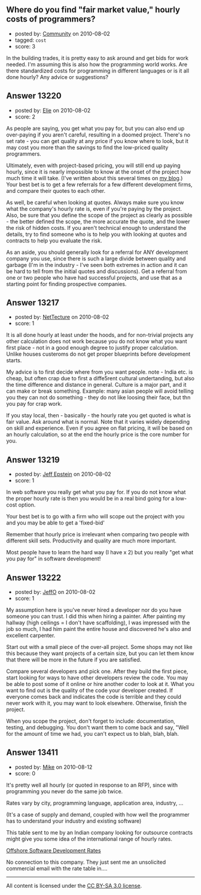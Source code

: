 ## Where do you find "fair market value," hourly costs of programmers?

- posted by: [Community](https://stackexchange.com/users/-1/-1-community) on 2010-08-02
- tagged: `cost`
- score: 3

In the building trades, it is pretty easy to ask around and get bids for work needed.  I'm assuming this is also how the programming world works.  Are there standardized costs for programming in different languages or is it all done hourly?  Any advice or suggestions?


## Answer 13220

- posted by: [Elie](https://stackexchange.com/users/-1/1752-elie) on 2010-08-02
- score: 2

<p>As people are saying, you get what you pay for, but you can also end up over-paying if you aren't careful, resulting in a doomed project. There's no set rate - you can get quality at any price if you know where to look, but it may cost you more than the savings to find the low-priced quality programmers.</p>

<p>Ultimately, even with project-based pricing, you will still end up paying hourly, since it is nearly impossible to know at the onset of the project how much time it will take. (I've written about this several times on <a href="http://blog.optimalupgrades.ca" rel="nofollow">my blog</a>.) Your best bet is to get a few referrals for a few different development firms, and compare their quotes to each other. </p>

<p>As well, be careful when looking at quotes. Always make sure you know what the company's hourly rate is, even if you're paying by the project. Also, be sure that you define the scope of the project as clearly as possible - the better defined the scope, the more accurate the quote, and the lower the risk of hidden costs. If you aren't technical enough to understand the details, try to find someone who is to help you with looking at quotes and contracts to help you evaluate the risk.</p>

<p>As an aside, you should generally look for a referral for ANY development company you use, since there is such a large divide between quality and garbage (I'm in the industry - I've seen both extremes in action and it can be hard to tell from the initial quotes and discussions). Get a referral from one or two people who have had successful projects, and use that as a starting point for finding prospective companies.</p>



## Answer 13217

- posted by: [NetTecture](https://stackexchange.com/users/-1/3350-nettecture) on 2010-08-02
- score: 1

It is all done hourly at least under the hoods, and for non-trivial projects any other calculation does not work because you do not know what you want first place - not in a good enough degree to justify proper calculation. Unlike houses custeroms do not get proper blueprints before development starts.

My advice is to first decide where from you want people. note - India etc. is cheap, but often crap due to first a diffe5rent cultural undertanding, but also the time difference and distance in general. Culture is a major part, and it can make or break something. Example: many asian people will avoid telling you they can not do something - they do not like loosing their face, but thn you pay for crap work.

If you stay local, then - basically - the hourly rate you get quoted is what is fair value. Ask around what is normal. Note that it varies widely depending on skill and experience. Even if you agree on flat pricing, it will be based on an hourly calculation, so at the end the hourly price is the core number for you.


## Answer 13219

- posted by: [Jeff Epstein](https://stackexchange.com/users/-1/3666-jeff-epstein) on 2010-08-02
- score: 1

In web software you really get what you pay for.  If you do not know what the proper hourly rate is then you would be in a real bind going for a low-cost option.

Your best bet is to go with a firm who will scope out the project with you and you may be able to get a 'fixed-bid'

Remember that hourly price is irrelevant when comparing two people with different skill sets.  Productivity and quality are much more important.  

Most people have to learn the hard way (I have x 2) but you really "get what you pay for" in software development!


## Answer 13222

- posted by: [JeffO](https://stackexchange.com/users/-1/1796-jeffo) on 2010-08-02
- score: 1

My assumption here is you've never hired a developer nor do you have someone you can trust. I did this when hiring a painter. After painting my hallway (high ceilings = I don't have scaffolding), I was impressed with the job so much, I had him paint the entire house and discovered he's also and excellent carpenter.

Start out with a small piece of the over-all project. Some shops may not like this because they want projects of a certain size, but you can let them know that there will be more in the future if you are satisfied.

Compare several developers and pick one. After they build the first piece, start looking for ways to have other developers review the code. You may be able to post some of it online or hire another coder to look at it. What you want to find out is the quality of the code your developer created. If everyone comes back and indicates the code is terrible and they could never work with it, you may want to look elsewhere. Otherwise, finish the project.

When you scope the project, don't forget to include: documentation, testing, and debugging. You don't want them to come back and say, "Well for the amount of time we had, you can't expect us to blah, blah, blah.


## Answer 13411

- posted by: [Mike](https://stackexchange.com/users/-1/3475-mike) on 2010-08-12
- score: 0

<p>It's pretty well all hourly (or quoted in response to an RFP), since with programming you never do the same job twice.</p>

<p>Rates vary by city, programming language, application area, industry, ... </p>

<p>(It's a case of supply and demand, coupled with how well the programmer has to understand your industry and existing software)</p>

<p>This table sent to me by an Indian company looking for outsource contracts might give you some idea of the international range of hourly rates. </p>

<p><a href="http://appulse.com/offshoring/offshore-software-development-rates-compare/" rel="nofollow">Offshore Software Development Rates</a></p>

<p>No connection to this company. They just sent me an unsolicited commercial email with the rate table in....</p>




---

All content is licensed under the [CC BY-SA 3.0 license](https://creativecommons.org/licenses/by-sa/3.0/).
